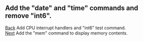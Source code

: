 ## Add the "date" and "time" commands and remove "int6".
[Back](../007/README.md) Add CPU interrupt handlers and "int6" test command.  
[Next](../009/README.md) Add the "mem" command to display memory contents.   
